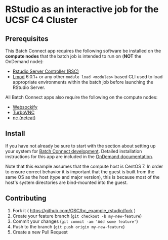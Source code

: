 # RStudio as an interactive job for the UCSF C4 Cluster

## Prerequisites

This Batch Connect app requires the following software be installed on the
**compute nodes** that the batch job is intended to run on (**NOT** the
OnDemand node):

- [Rstudio Server Controller (RSC)](https://github.com/UCSF-CBI/rstudio-server-controller)
- [Lmod](https://www.tacc.utexas.edu/research-development/tacc-projects/lmod)
  6.0.1+ or any other `module load <modules>` based CLI
  used to load appropriate environments within the batch job before launching
  the RStudio Server.

All Batch Connect apps also require the following on the compute nodes:

- [Websockify](https://pypi.org/project/websockify/)
- [TurboVNC](https://turbovnc.org)
- [nc (netcat)](http://netcat.sourceforge.net/)

## Install

If you have not already be sure to start with the section about setting up your system for [Batch Connect development](https://osc.github.io/ood-documentation/master/app-development/interactive/setup.html). Detailed installation instructions for this app are included in the [OnDemand documentation](https://osc.github.io/ood-documentation/master/app-development/tutorials-interactive-apps/add-rstudio.html).

Note that this example assumes that the compute host is CentOS 7. In order to ensure correct behavior it is important that the guest is built from the same OS as the host (type and major version), this is because most of the host's system directories are bind-mounted into the guest.

## Contributing

1. Fork it ( https://github.com/OSC/bc_example_rstudio/fork )
2. Create your feature branch (`git checkout -b my-new-feature`)
3. Commit your changes (`git commit -am 'Add some feature'`)
4. Push to the branch (`git push origin my-new-feature`)
5. Create a new Pull Request
